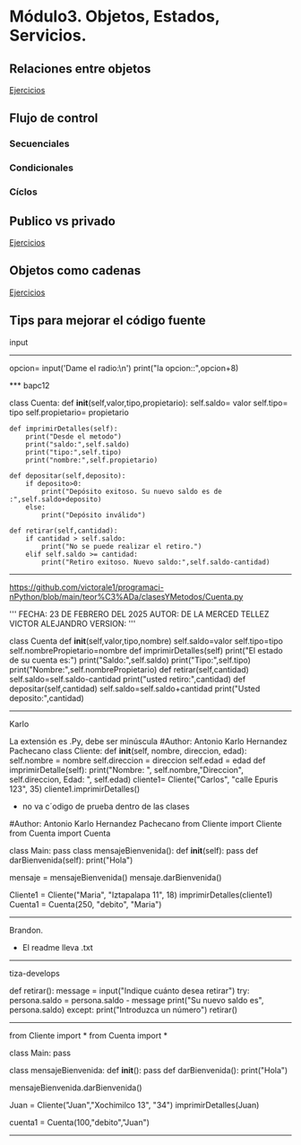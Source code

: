 # Módulo3. Objetos, Estados, Servicios.

## Relaciones entre objetos

[Ejercicios](ejercicio1-relacionesEntreObjetos/README.txt)

## Flujo de control
### Secuenciales
### Condicionales
### Cíclos

## Publico vs privado
[Ejercicios](ejercicio2-publico-privado/README.txt)

## Objetos como cadenas
[Ejercicios](ejercicio3-objetosComoCadenas/README.txt)

## Tips para mejorar el código fuente
input
**********************
opcion= input('Dame el radio:\n')
print("la opcion::",opcion+8)

*** bapc12

class Cuenta:
    def __init__(self,valor,tipo,propietario):
        self.saldo= valor
        self.tipo= tipo
        self.propietario= propietario
    
    def imprimirDetalles(self):
        print("Desde el metodo")
        print("saldo:",self.saldo)
        print("tipo:",self.tipo)
        print("nombre:",self.propietario)
        
    def depositar(self,deposito):
        if deposito>0:
            print("Depósito exitoso. Su nuevo saldo es de :",self.saldo+deposito)
        else:
            print("Depósito inválido") 
        
    def retirar(self,cantidad):
        if cantidad > self.saldo:
            print("No se puede realizar el retiro.")
        elif self.saldo >= cantidad:
            print("Retiro exitoso. Nuevo saldo:",self.saldo-cantidad)

--------------------------------------------------------------------------------------------------------------------------
https://github.com/victorale1/programaci-nPython/blob/main/teor%C3%ADa/clasesYMetodos/Cuenta.py

''' FECHA: 23 DE FEBRERO DEL 2025
    AUTOR: DE LA MERCED TELLEZ VICTOR ALEJANDRO 
    VERSION:
'''

class Cuenta
  def __init__(self,valor,tipo,nombre)
    self.saldo=valor
    self.tipo=tipo 
    self.nombrePropietario=nombre
  def imprimirDetalles(self)
    print("El estado de su cuenta es:")
    print("Saldo:",self.saldo)
    print("Tipo:",self.tipo)
    print("Nombre:",self.nombrePropietario)
  def retirar(self,cantidad)
    self.saldo=self.saldo-cantidad
    print("usted retiro:",cantidad)
  def depositar(self,cantidad)
    self.saldo=self.saldo+cantidad
    print("Usted deposito:",cantidad)


---------------------------------------------------------------------------------------------------------------------------------
Karlo

La extensión es .Py, debe ser minúscula
#Author: Antonio Karlo Hernandez Pachecano
class Cliente: 
    def __init__(self, nombre, direccion, edad):
        self.nombre = nombre
        self.direccion = direccion
        self.edad = edad
    def imprimirDetalle(self): 
        print("Nombre: ", self.nombre,"Direccion", self.direccion, Edad: ", self.edad)
cliente1= Cliente("Carlos", "calle Epuris 123", 35)
cliente1.imprimirDetalles()

- no va c´odigo de prueba dentro de las clases

#Author: Antonio Karlo Hernandez Pachecano
from Cliente import Cliente
from Cuenta import Cuenta

class Main: 
    pass
class mensajeBienvenida(): 
    def __init__(self):
        pass
    def darBienvenida(self): 
        print("Hola")
        
mensaje = mensajeBienvenida()
mensaje.darBienvenida()

Cliente1 = Cliente("Maria", "Iztapalapa 11", 18)
imprimirDetalles(cliente1)
Cuenta1 = Cuenta(250, "debito", "Maria")

----------------------------------------------------------------------------------------------------------------------------------
Brandon. 

- El readme lleva .txt
----------------------------------------------------------------------------------------------------------------------------------
tiza-develops

def retirar():
    message = input("Indique cuánto desea retirar")
    try:
        persona.saldo = persona.saldo - message
        print("Su nuevo saldo es", persona.saldo)
    except:
        print("Introduzca un número")
        retirar()

******

from Cliente import *
from Cuenta import *

class Main:
    pass

class mensajeBienvenida:
    def __init__():
        pass
    def darBienvenida():
        print("Hola")

mensajeBienvenida.darBienvenida()

Juan = Cliente("Juan","Xochimilco 13", "34")
imprimirDetalles(Juan)

cuenta1 = Cuenta(100,"debito","Juan")

---------------------------------------------------------------------------------------------------------------------------------------


